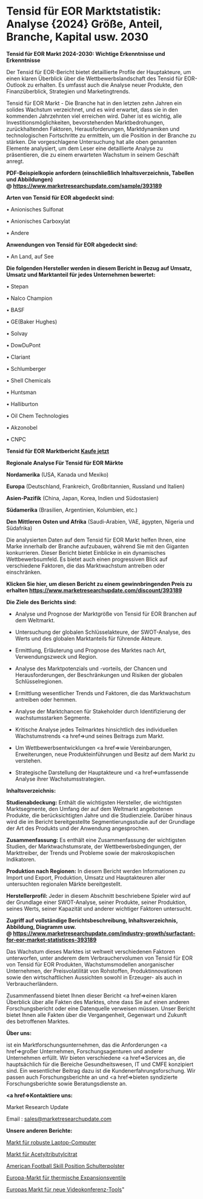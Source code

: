# Tensid für EOR Marktstatistik: Analyse {2024} Größe, Anteil, Branche, Kapital usw. 2030

<strong>Tensid für EOR Markt 2024-2030: Wichtige Erkenntnisse und Erkenntnisse</strong>

Der Tensid für EOR-Bericht bietet detaillierte Profile der Hauptakteure, um einen klaren Überblick über die Wettbewerbslandschaft des Tensid für EOR-Outlook zu erhalten. Es umfasst auch die Analyse neuer Produkte, den Finanzüberblick, Strategien und Marketingtrends.

Tensid für EOR Markt - Die Branche hat in den letzten zehn Jahren ein solides Wachstum verzeichnet, und es wird erwartet, dass sie in den kommenden Jahrzehnten viel erreichen wird. Daher ist es wichtig, alle Investitionsmöglichkeiten, bevorstehenden Marktbedrohungen, zurückhaltenden Faktoren, Herausforderungen, Marktdynamiken und technologischen Fortschritte zu ermitteln, um die Position in der Branche zu stärken. Die vorgeschlagene Untersuchung hat alle oben genannten Elemente analysiert, um dem Leser eine detaillierte Analyse zu präsentieren, die zu einem erwarteten Wachstum in seinem Geschäft anregt.

<strong><b>PDF-Beispielkopie anfordern (einschließlich Inhaltsverzeichnis, Tabellen und Abbildungen) @ </b></strong><strong><a href=https://www.marketresearchupdate.com/sample/393189><strong>https://www.marketresearchupdate.com/sample/393189</u></a></strong></strong>

<strong>Arten von Tensid für EOR abgedeckt sind:</strong>

• Anionisches Sulfonat

• Anionisches Carboxylat

• Andere

<strong>Anwendungen von Tensid für EOR abgedeckt sind:</strong>

• An Land, auf See

<strong>Die folgenden Hersteller werden in diesem Bericht in Bezug auf Umsatz, Umsatz und Marktanteil für jedes Unternehmen bewertet:</strong>

• Stepan

• Nalco Champion

• BASF

• GE(Baker Hughes)

• Solvay

• DowDuPont

• Clariant

• Schlumberger

• Shell Chemicals

• Huntsman

• Halliburton

• Oil Chem Technologies

• Akzonobel

• CNPC

<strong>Tensid für EOR Marktbericht <a href=https://www.marketresearchupdate.com/buynow/393189>Kaufe jetzt</a></strong>

<strong>Regionale Analyse Für Tensid für EOR Märkte</strong>

<strong>Nordamerika</strong> (USA, Kanada und Mexiko)

<strong>Europa</strong> (Deutschland, Frankreich, Großbritannien, Russland und Italien)

<strong>Asien-Pazifik</strong> (China, Japan, Korea, Indien und Südostasien)

<strong>Südamerika</strong> (Brasilien, Argentinien, Kolumbien, etc.)

<strong>Den Mittleren</strong> <strong>Osten und Afrika</strong> (Saudi-Arabien, VAE, ägypten, Nigeria und Südafrika)

Die analysierten Daten auf dem Tensid für EOR Markt helfen Ihnen, eine Marke innerhalb der Branche aufzubauen, während Sie mit den Giganten konkurrieren. Dieser Bericht bietet Einblicke in ein dynamisches Wettbewerbsumfeld. Es bietet auch einen progressiven Blick auf verschiedene Faktoren, die das Marktwachstum antreiben oder einschränken.

<strong>Klicken Sie hier, um diesen Bericht zu einem gewinnbringenden Preis zu erhalten
</strong><strong><a href=https://www.marketresearchupdate.com/discount/393189>https://www.marketresearchupdate.com/discount/393189</b></u></strong></a>

<strong>Die Ziele des Berichts sind:</strong>

- Analyse und Prognose der Marktgröße von Tensid für EOR Branchen auf dem Weltmarkt.

- Untersuchung der globalen Schlüsselakteure, der SWOT-Analyse, des Werts und des globalen Marktanteils für führende Akteure.

- Ermittlung, Erläuterung und Prognose des Marktes nach Art, Verwendungszweck und Region.

- Analyse des Marktpotenzials und -vorteils, der Chancen und Herausforderungen, der Beschränkungen und Risiken der globalen Schlüsselregionen.

- Ermittlung wesentlicher Trends und Faktoren, die das Marktwachstum antreiben oder hemmen.

- Analyse der Marktchancen für Stakeholder durch Identifizierung der wachstumsstarken Segmente.

- Kritische Analyse jedes Teilmarktes hinsichtlich des individuellen Wachstumstrends <a href=>und</a> seines Beitrags zum Markt.

- Um Wettbewerbsentwicklungen <a href=>wie</a> Vereinbarungen, Erweiterungen, neue Produkteinführungen und Besitz auf dem Markt zu verstehen.

- Strategische Darstellung der Hauptakteure und <a href=>umfas</a>sende Analyse ihrer Wachstumsstrategien.

<strong>Inhaltsverzeichnis:</strong>

<strong>Studienabdeckung:</strong> Enthält die wichtigsten Hersteller, die wichtigsten Marktsegmente, den Umfang der auf dem Weltmarkt angebotenen Produkte, die berücksichtigten Jahre und die Studienziele. Darüber hinaus wird die im Bericht bereitgestellte Segmentierungsstudie auf der Grundlage der Art des Produkts und der Anwendung angesprochen.

<strong>Zusammenfassung:</strong> Es enthält eine Zusammenfassung der wichtigsten Studien, der Marktwachstumsrate, der Wettbewerbsbedingungen, der Markttreiber, der Trends und Probleme sowie der makroskopischen Indikatoren.

<strong>Produktion nach Regionen:</strong> In diesem Bericht werden Informationen zu Import und Export, Produktion, Umsatz und Hauptakteuren aller untersuchten regionalen Märkte bereitgestellt.

<strong>Herstellerprofil:</strong> Jeder in diesem Abschnitt beschriebene Spieler wird auf der Grundlage einer SWOT-Analyse, seiner Produkte, seiner Produktion, seines Werts, seiner Kapazität und anderer wichtiger Faktoren untersucht.

<strong><b>Zugriff auf vollständige Berichtsbeschreibung, Inhaltsverzeichnis, Abbildung, Diagramm usw. @ </b></strong><strong><a href=https://www.marketresearchupdate.com/industry-growth/surfactant-for-eor-market-statistices-393189>https://www.marketresearchupdate.com/industry-growth/surfactant-for-eor-market-statistices-393189</a></strong>

Das Wachstum dieses Marktes ist weltweit verschiedenen Faktoren unterworfen, unter anderem dem Verbrauchervolumen von Tensid für EOR von Tensid für EOR Produkten, Wachstumsmodellen anorganischer Unternehmen, der Preisvolatilität von Rohstoffen, Produktinnovationen sowie den wirtschaftlichen Aussichten sowohl in Erzeuger- als auch in Verbraucherländern.

Zusammenfassend bietet Ihnen dieser Bericht <a href=>einen</a> klaren Überblick über alle Fakten des Marktes, ohne dass Sie auf einen anderen Forschungsbericht oder eine Datenquelle verweisen müssen. Unser Bericht bietet Ihnen alle Fakten über die Vergangenheit, Gegenwart und Zukunft des betroffenen Marktes.

<strong>Über uns:</strong>

 ist ein Marktforschungsunternehmen, das die Anforderungen <a href=>großer</a> Unternehmen, Forschungsagenturen und anderer Unternehmen erfüllt. Wir bieten verschiedene <a href=>Services</a> an, die hauptsächlich für die Bereiche Gesundheitswesen, IT und CMFE konzipiert sind. Ein wesentlicher Beitrag dazu ist die Kundenerfahrungsforschung. Wir passen auch Forschungsberichte an und <a href=>bieten</a> syndizierte Forschungsberichte sowie Beratungsdienste an.

<strong><a href=>Kontaktiere uns:</a></strong>

Market Research Update

Email : sales@marketresearchupdate.com

<strong>Unsere anderen Berichte:</strong>

<a href=https://www.linkedin.com/pulse/rugged-laptop-computers-market-expected-witness>Markt für robuste Laptop-Computer</a>

<a href=https://www.linkedin.com/pulse/acetyltributylcitrate-market-size-share-outlook>Markt für Acetyltributylcitrat</a>

<a href=https://www.linkedin.com/pulse/american-football-skill-position-shoulderpads>American Football Skill Position Schulterpolster</a>

<a href=https://www.linkedin.com/pulse/europe-thermal-expansion-valves-market-2023-new>Europa-Markt für thermische Expansionsventile</a>

<a href=https://www.linkedin.com/pulse/europe-new-video-conferencing-tools-market-ijczf/>Europas Markt für neue Videokonferenz-Tools</a>"
